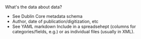 What's the data about data?
* See Dublin Core metadata schema
* Author, date of publication/digitization, etc
* See YAML markdown
Include in a spreadsehept (columns for categories/fields, e.g.) or as individual files (usually in XML).

